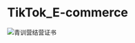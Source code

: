 # TikTok_E-commerce
![青训营结营证书](https://github.com/user-attachments/assets/e5d8fd7a-7c4b-4871-8dd6-9c3506a7277c)
